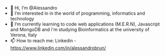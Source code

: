 - 👋 Hi, I’m @Alessandro
- 👀 I’m interested in in the world of programming, informatics and technology
- 🌱 I’m currently learning to code web applications (M.E.R.N), Javascript and MongoDB and i'm studying Bioinformatics at the university of Verona, Italy
- 📫 How to reach me: Linkedin - https://www.linkedin.com/in/alessandrobrun/

<!---
AlessandroB-96/AlessandroB-96 is a ✨ special ✨ repository because its `README.md` (this file) appears on your GitHub profile.
You can click the Preview link to take a look at your changes.
--->
